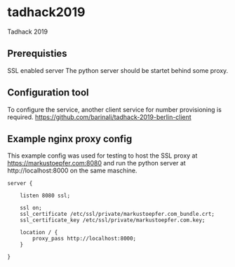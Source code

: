 # tadhack2019
Tadhack 2019 

## Prerequisties

SSL enabled server
The python server should be startet behind some proxy. 

## Configuration tool

To configure the service, another client service for number provisioning is required. 
https://github.com/barinali/tadhack-2019-berlin-client

## Example nginx proxy config

This example config was used for testing to host the SSL proxy at 
https://markustoepfer.com:8080 and run the python server at http://localhost:8000 on the same maschine.

~~~
server {

    listen 8080 ssl;

    ssl on;
    ssl_certificate /etc/ssl/private/markustoepfer.com_bundle.crt;
    ssl_certificate_key /etc/ssl/private/markustoepfer.com.key;

    location / {
        proxy_pass http://localhost:8000;
    }

}
~~~
